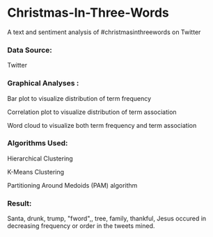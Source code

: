 # Christmas-In-Three-Words
A text and sentiment analysis of #christmasinthreewords on Twitter

### Data Source:

Twitter

### Graphical Analyses :

Bar plot to visualize distribution of term frequency

Correlation plot to visualize distribution of term association

Word cloud to visualize both term frequency and term association

### Algorithms Used:

Hierarchical Clustering

K-Means Clustering

Partitioning Around Medoids (PAM) algorithm

### Result:

Santa, drunk, trump, "fword",, tree, family, thankful, Jesus occured in decreasing frequency or order in the tweets mined.
